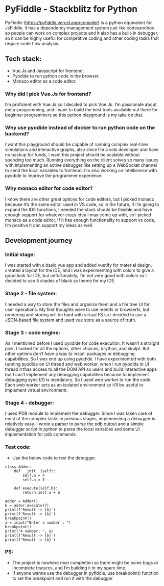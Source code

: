 # PyFiddle - Stackblitz for Python
PyFiddle (https://pyfiddle.vercel.app/compiler) is a python equivalent for JsFiddle. It has a dependency management system just like codesandbox so people can work on complex projects and it also has a built-in debugger, so it can be highly useful for competitive coding and other coding tasks that require code flow analysis.

## Tech stack:
- Vue.Js and Javascript for frontend.
- Pyodide to run python code in the browser.
- Monaco editor as a code editor.

### Why did I pick Vue.Js for frontend? 
I’m proficient with Vue.Js so I decided to pick Vue.Js. I’m passionate about meta-programming, and I want to build the best tools available out there for beginner programmers so this python playground is my take on that.

### Why use pyodide instead of docker to run python code on the backend?
I want this playground should be capable of running complex real-time simulations and interactive graphs, also since I’m a solo developer and have no backup for funds, I want this project should be scalable without spending too much. Running everything on the client solves so many issues with implementing an active debugger like setting up a WebSocket channel to send the local variables to frontend. I’m also working on Intellisense with pyodide to improve the programmer experience. 

### Why monaco editor for code editor?
I know there are other great options for code editors, but I picked monaco because It’s the same editor used in VS code, so in the future, if I’m going to expand the IDE functions, I needed the stack should be flexible and have enough support for whatever crazy idea I may come up with, so I picked monaco as a code editor, If it has enough functionality to support vs code, I’m positive It can support my ideas as well.


## Development journey


### Initial stage:
I was started with a basic vue app and added vuetify for material design. created a layout for the IDE, and I was experimenting with colors to give a good look for IDE, but unfortunately, I’m not very good with colors so I decided to use 5 shades of black as theme for my IDE.


### Stage 2 - file system: 
I needed a way to store the files and organize them and a file tree UI for user operations. My first thoughts were to use memfs or browserfs, but rendering and storing will be hard with virtual FS so I decided to use a JSON-based file system and used vue store as a source of truth.


### Stage 3 - code engine:
As I mentioned before I used pyodide for code execution, It wasn’t a straight pick. I looked for all the options, other choices, brython, and skulpt. But other options don’t have a way to install packages or debugging capabilities. So I was end up using pyodide. I have experimented with both running pyodide on UI thread and web worker, when I run pyodide in UI thread it thas access to all the DOM API so users and build interactive apps but I can’t implement any debugging capabilities because to implement debugging sync I/O is mandatory. So I used web worker to run the code. Each web worker acts as an isolated environment so it’ll be useful to implement virtual environment.


### Stage 4 - debugger:
I used PDB module to implement the debugger. Since I was taken care of most of the complex tasks in previous stages, implementing a debugger is relatively easy. I wrote a parser to parse the pdb output and a simple debugger script in python to parse the local variables and some UI implementation for pdb commands.

### Test code:
- Use the below code to test the debugger.

```
class Adder:
    def __init__(self):
        self.a = 4
        self.a = 5
        
    def execute(self,b):
        return self.a + b
        
adder = Adder()
b = adder.execute(7)
print(f'Result -> {b}')
print(f'Result -> {b}')
breakpoint()
a = input("Enter a number : ")
breakpoint()
print("A number: ", a)
print(f'Result -> {b}')
print(f'Result -> {b}')

```

### PS: 
- The project is nowhere near completion so there might be some bugs or incomplete features, and I’m building it in my spare time.
- If anyone wanna use the debugger in pyfiddle, use breakpoint() function to set the breakpoint and run it with the debugger.
